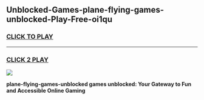 
## Unblocked-Games-plane-flying-games-unblocked-Play-Free-oi1qu
<h3>
<a href="https://premium76.site?title=plane-flying-games-unblocked&ref=21A">CLICK TO PLAY</a></h3>
<hr>

<h3>
<a href="https://premium76.site?title=plane-flying-games-unblocked&ref=21A">CLICK 2 PLAY</a>
  
</h3>

<a href="https://premium76.site?title=plane-flying-games-unblocked&ref=21A"><img src="https://clearcache.store/games.png"></a>


**plane-flying-games-unblocked games unblocked: Your Gateway to Fun and Accessible Online Gaming**
